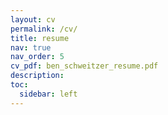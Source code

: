 ```yaml
---
layout: cv
permalink: /cv/
title: resume
nav: true
nav_order: 5
cv_pdf: ben_schweitzer_resume.pdf
description: 
toc:
  sidebar: left
---
```

